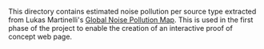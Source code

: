 This directory contains estimated noise pollution per source type extracted from Lukas Martinelli's [Global Noise Pollution Map](http://lukasmartinelli.ch/gis/2016/04/03/openstreetmap-noise-pollution-map.html). This is used in the first phase of the project to enable the creation of an interactive proof of concept web page.
